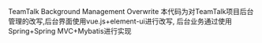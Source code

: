 TeamTalk Background Management Overwrite
本代码为对TeamTalk项目后台管理的改写,后台界面使用vue.js+element-ui进行改写,
后台业务通过使用Spring+Spring MVC+Mybatis进行实现